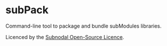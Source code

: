 # subPack
Command-line tool to package and bundle subModules libraries.

Licenced by the [Subnodal Open-Source Licence](LICENCE.md).
